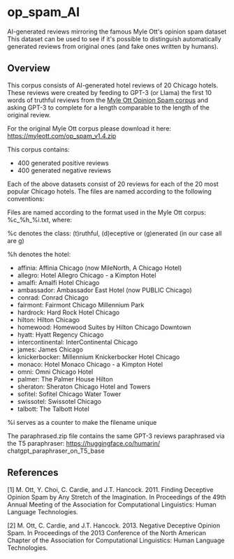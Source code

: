 # op_spam_AI
AI-generated reviews mirroring the famous Myle Ott's opinion spam dataset
This dataset can be used to see if it's possible to distinguish automatically generated reviews from original ones (and fake ones written by humans).

## Overview
This corpus consists of AI-generated hotel reviews of 20 Chicago hotels.
These reviews were created by feeding to GPT-3 (or Llama) the first 10 words of truthful reviews from the <A HREF="https://myleott.com/op-spam.html">Myle Ott Opinion Spam corpus</A> and asking GPT-3 to complete for a length comparable to the length of the original review.

For the original Myle Ott corpus please download it here: https://myleott.com/op_spam_v1.4.zip

This corpus contains:

- 400 generated positive reviews
- 400 generated negative reviews

Each of the above datasets consist of 20 reviews for each of the 20 most popular Chicago hotels.
The files are named according to the following conventions:

Files are named according to the format used in the Myle Ott corpus: %c_%h_%i.txt, where:

%c denotes the class: (t)ruthful, (d)eceptive or (g)enerated (in our case all are g)

%h denotes the hotel:

- affinia: Affinia Chicago (now MileNorth, A Chicago Hotel)
- allegro: Hotel Allegro Chicago - a Kimpton Hotel
- amalfi: Amalfi Hotel Chicago
- ambassador: Ambassador East Hotel (now PUBLIC Chicago)
- conrad: Conrad Chicago
- fairmont: Fairmont Chicago Millennium Park
- hardrock: Hard Rock Hotel Chicago
- hilton: Hilton Chicago
- homewood: Homewood Suites by Hilton Chicago Downtown
- hyatt: Hyatt Regency Chicago
- intercontinental: InterContinental Chicago
- james: James Chicago
- knickerbocker: Millennium Knickerbocker Hotel Chicago
- monaco: Hotel Monaco Chicago - a Kimpton Hotel
- omni: Omni Chicago Hotel
- palmer: The Palmer House Hilton
- sheraton: Sheraton Chicago Hotel and Towers
- sofitel: Sofitel Chicago Water Tower
- swissotel: Swissotel Chicago
- talbott: The Talbott Hotel

%i serves as a counter to make the filename unique

The paraphrased.zip file contains the same GPT-3 reviews paraphrased via the T5 paraphraser: https://huggingface.co/humarin/ chatgpt_paraphraser_on_T5_base 

## References

[1] M. Ott, Y. Choi, C. Cardie, and J.T. Hancock. 2011. Finding Deceptive Opinion Spam by Any Stretch of the Imagination. In Proceedings of the 49th Annual Meeting of the Association for Computational Linguistics: Human Language Technologies.

[2] M. Ott, C. Cardie, and J.T. Hancock. 2013. Negative Deceptive Opinion Spam. In Proceedings of the 2013 Conference of the North American Chapter of the Association for Computational Linguistics: Human Language Technologies.
